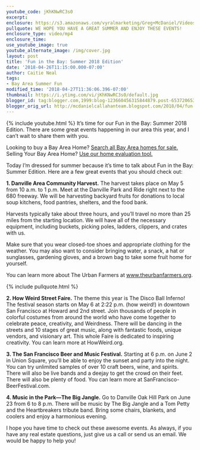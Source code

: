 ```yaml
---
youtube_code: jKhKNwRC3s0
excerpt:
enclosure: https://s3.amazonaws.com/vyralmarketing/Greg+McDaniel/Videos/2018/Bay+Area+Real+Estate+Agent-+Fun+in+the+Bay+Summer+Edition.mp4
pullquote: WE HOPE YOU HAVE A GREAT SUMMER AND ENJOY THESE EVENTS!
enclosure_type: video/mp4
enclosure_time:
use_youtube_image: true
youtube_alternate_image: /img/cover.jpg
layout: post
title: 'Fun in the Bay: Summer 2018 Edition'
date: '2018-04-26T11:15:00.000-07:00'
author: Caitie Neal
tags:
- Bay Area Summer Fun
modified_time: '2018-04-27T11:36:06.396-07:00'
thumbnail: https://i.ytimg.com/vi/jKhKNwRC3s0/default.jpg
blogger_id: tag:blogger.com,1999:blog-123660456315844879.post-6537206536191933471
blogger_orig_url: http://mcdanielcallahanteam.blogspot.com/2018/04/fun-in-bay-summer-2018-edition.html
---
```

{% include youtube.html %}
It’s time for our Fun in the Bay: Summer 2018 Edition. There are some great events happening in our area this year, and I can’t wait to share them with you.

<div class="post-cta">
Looking to buy a Bay Area Home? <a href="http://www.buyandsellalamodanvillehomes.com/" target="_blank">Search all Bay Area homes for sale.</a><br>
Selling Your Bay Area Home? <a href="https://cloudcma.com/api_widget/6757802779fbc05a66bfd8f78d617a92/show?post_url=cloudcma.com&source_url=ua" target="_blank">Use our home evaluation tool.</a>
</div>

Today I’m dressed for summer because it’s time to talk about Fun in the Bay: Summer Edition. Here are a few great events that you should check out:

**1. Danville Area Community Harvest.** The harvest takes place on May 5 from 10 a.m. to 1 p.m. Meet at the Danville Park and Ride right next to the 680 freeway. We will be harvesting backyard fruits for donations to local soup kitchens, food pantries, shelters, and the food bank.

Harvests typically take about three hours, and you’ll travel no more than 25 miles from the starting location. We will have all of the necessary equipment, including buckets, picking poles, ladders, clippers, and crates with us.

Make sure that you wear closed-toe shoes and appropriate clothing for the weather. You may also want to consider bringing water, a snack, a hat or sunglasses, gardening gloves, and a brown bag to take some fruit home for yourself.

You can learn more about The Urban Farmers at www.theurbanfarmers.org.

{% include pullquote.html %}

**2. How Weird Street Faire.** The theme this year is The Disco Ball Inferno! The festival season starts on May 6 at 2:22 p.m. (how weird!) in downtown San Francisco at Howard and 2nd street. Join thousands of people in colorful costumes from around the world who have come together to celebrate peace, creativity, and Weirdness. There will be dancing in the streets and 10 stages of great music, along with fantastic foods, unique vendors, and visionary art. This whole Faire is dedicated to inspiring creativity. You can learn more at HowWeird.org.

**3. The San Francisco Beer and Music Festival.** Starting at 6 p.m. on June 2 in Union Square, you’ll be able to enjoy the sunset and party into the night. You can try unlimited samples of over 10 craft beers, wine, and spirits. There will also be live bands and a deejay to get the crowd on their feet. There will also be plenty of food. You can learn more at SanFrancisco-BeerFestival.com.

**4. Music in the Park—The Big Jangle.** Go to Danville Oak Hill Park on June 23 from 6 to 8 p.m. There will be music by The Big Jangle and a Tom Petty and the Heartbreakers tribute band. Bring some chairs, blankets, and coolers and enjoy a harmonious evening.  

I hope you have time to check out these awesome events. As always, if you have any real estate questions, just give us a call or send us an email. We would be happy to help you!
